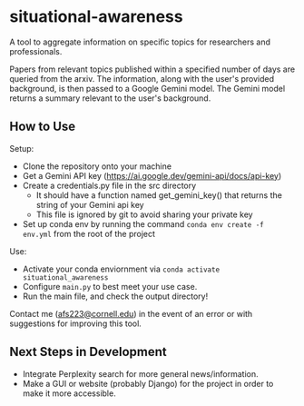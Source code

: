 # situational-awareness
A tool to aggregate information on specific topics for researchers and professionals.

Papers from relevant topics published within a specified number of days are queried from the arxiv. The information, along with the user's provided background, is then passed to a Google Gemini model. The Gemini model returns a summary relevant to the user's background. 

## How to Use 

Setup: 
- Clone the repository onto your machine 
- Get a Gemini API key (https://ai.google.dev/gemini-api/docs/api-key)
- Create a credentials.py file in the src directory  
    - It should have a function named get_gemini_key() that returns the string of your Gemini api key 
    - This file is ignored by git to avoid sharing your private key
- Set up conda env by running the command `conda env create -f env.yml` from the root of the project

Use: 
- Activate your conda enviornment via `conda activate situational_awareness`
- Configure `main.py` to best meet your use case. 
- Run the main file, and check the output directory!

Contact me (afs223@cornell.edu) in the event of an error or with suggestions for improving this tool. 


## Next Steps in Development 

- Integrate Perplexity search for more general news/information. 
- Make a GUI or website (probably Django) for the project in order to make it more accessible. 
